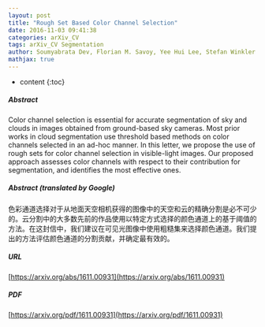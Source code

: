 ```yaml
---
layout: post
title: "Rough Set Based Color Channel Selection"
date: 2016-11-03 09:41:38
categories: arXiv_CV
tags: arXiv_CV Segmentation
author: Soumyabrata Dev, Florian M. Savoy, Yee Hui Lee, Stefan Winkler
mathjax: true
---
```


* content
{:toc}

##### Abstract
Color channel selection is essential for accurate segmentation of sky and clouds in images obtained from ground-based sky cameras. Most prior works in cloud segmentation use threshold based methods on color channels selected in an ad-hoc manner. In this letter, we propose the use of rough sets for color channel selection in visible-light images. Our proposed approach assesses color channels with respect to their contribution for segmentation, and identifies the most effective ones.

##### Abstract (translated by Google)
色彩通道选择对于从地面天空相机获得的图像中的天空和云的精确分割是必不可少的。云分割中的大多数先前的作品使用以特定方式选择的颜色通道上的基于阈值的方法。在这封信中，我们建议在可见光图像中使用粗糙集来选择颜色通道。我们提出的方法评估颜色通道的分割贡献，并确定最有效的。

##### URL
[https://arxiv.org/abs/1611.00931](https://arxiv.org/abs/1611.00931)

##### PDF
[https://arxiv.org/pdf/1611.00931](https://arxiv.org/pdf/1611.00931)

